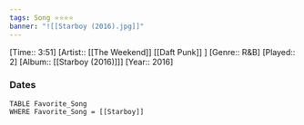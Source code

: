 ```yaml
---
tags: Song ⭐⭐⭐⭐ 
banner: "![[Starboy (2016).jpg]]"
---
```

[Time:: 3:51]
[Artist:: [[The Weekend]] [[Daft Punk]] ]
[Genre:: R&B]
[Played:: 2]
[Album:: [[Starboy (2016)]]]
[Year:: 2016]
### Dates
````dataview
TABLE Favorite_Song
WHERE Favorite_Song = [[Starboy]]
````
